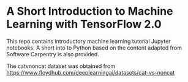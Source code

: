 # A Short Introduction to Machine Learning with TensorFlow 2.0

This repo contains introductory machine learning tutorial Jupyter notebooks. A short into to Python based on the content adapted from Software Carpentry is also provided.

The catvnoncat dataset was obtained from https://www.floydhub.com/deeplearningai/datasets/cat-vs-noncat